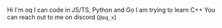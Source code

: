 Hi I'm oq
I can code in JS/TS, Python and Go
I am trying to learn C++
You can reach out to me on discord (`@oq_x`)
